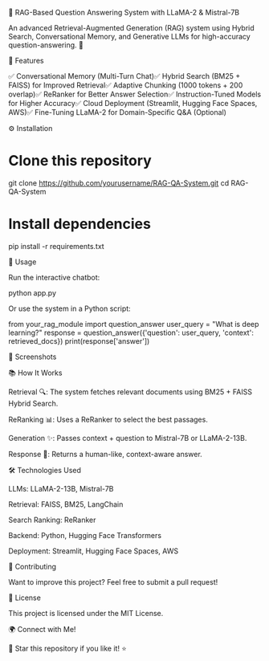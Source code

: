 🤖 RAG-Based Question Answering System with LLaMA-2 & Mistral-7B



An advanced Retrieval-Augmented Generation (RAG) system using Hybrid Search, Conversational Memory, and Generative LLMs for high-accuracy question-answering. 🚀

📌 Features

✅ Conversational Memory (Multi-Turn Chat)✅ Hybrid Search (BM25 + FAISS) for Improved Retrieval✅ Adaptive Chunking (1000 tokens + 200 overlap)✅ ReRanker for Better Answer Selection✅ Instruction-Tuned Models for Higher Accuracy✅ Cloud Deployment (Streamlit, Hugging Face Spaces, AWS)✅ Fine-Tuning LLaMA-2 for Domain-Specific Q&A (Optional)

⚙️ Installation

# Clone this repository
git clone https://github.com/yourusername/RAG-QA-System.git
cd RAG-QA-System

# Install dependencies
pip install -r requirements.txt

🚀 Usage

Run the interactive chatbot:

python app.py

Or use the system in a Python script:

from your_rag_module import question_answer
user_query = "What is deep learning?"
response = question_answer({'question': user_query, 'context': retrieved_docs})
print(response['answer'])

📸 Screenshots



📚 How It Works

Retrieval 🔍: The system fetches relevant documents using BM25 + FAISS Hybrid Search.

ReRanking 📊: Uses a ReRanker to select the best passages.

Generation ✨: Passes context + question to Mistral-7B or LLaMA-2-13B.

Response 📝: Returns a human-like, context-aware answer.

🛠 Technologies Used

LLMs: LLaMA-2-13B, Mistral-7B

Retrieval: FAISS, BM25, LangChain

Search Ranking: ReRanker

Backend: Python, Hugging Face Transformers

Deployment: Streamlit, Hugging Face Spaces, AWS

🌟 Contributing

Want to improve this project? Feel free to submit a pull request!

📜 License

This project is licensed under the MIT License.

🌍 Connect with Me!



🚀 Star this repository if you like it! ⭐


